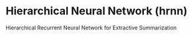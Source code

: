 # Hierarchical Neural Network (hrnn)
Hierarchical Recurrent Neural Network for Extractive Summarization
